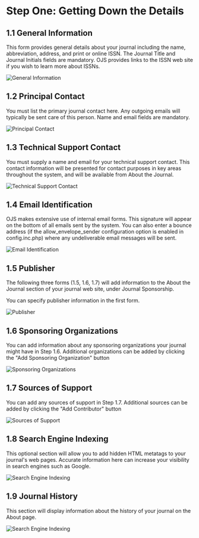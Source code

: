 # Step One: Getting Down the Details

## 1.1 General Information

This form provides general details about your journal including the name, abbreviation, address, and print or online ISSN. The Journal Title and Journal Initials fields are mandatory. OJS provides links to the ISSN web site if you wish to learn more about ISSNs.

![General Information](images/chapter5/five_steps/general_details.png)

## 1.2 Principal Contact

You must list the primary journal contact here. Any outgoing emails will typically be sent care of this person. Name and email fields are mandatory.

![Principal Contact](images/chapter5/five_steps/contact.png)

## 1.3 Technical Support Contact

You must supply a name and email for your technical support contact. This contact information will be presented for contact purposes in key areas throughout the system, and will be available from About the Journal.

![Technical Support Contact](images/chapter5//five_steps/tech_support.png)

## 1.4 Email Identification

OJS makes extensive use of internal email forms. This signature will appear on the bottom of all emails sent by the system. You can also enter a bounce address (if the allow_envelope_sender configuration option is enabled in config.inc.php) where any undeliverable email messages will be sent.

![Email Identification](images/chapter5/five_steps/email.png)

## 1.5 Publisher

The following three forms (1.5, 1.6, 1.7) will add information to the About the Journal section of your journal web site, under Journal Sponsorship.

You can specify publisher information in the first form.

![Publisher](images/chapter5/five_steps/publisher.png)

## 1.6 Sponsoring Organizations

You can add information about any sponsoring organizations your journal might have in Step 1.6. Additional organizations can be added by clicking the "Add Sponsoring Organization" button

![Sponsoring Organizations](images/chapter5/five_steps/sponsor.png)

## 1.7 Sources of Support

You can add any sources of support in Step 1.7. Additional sources can be added by clicking the "Add Contributor" button

![Sources of Support](images/chapter5/five_steps/support.png)

## 1.8 Search Engine Indexing

This optional section will allow you to add hidden HTML metatags to your journal's web pages. Accurate information here can increase your visibility in search engines such as Google.

![Search Engine Indexing](images/chapter5/five_steps/index.png)

## 1.9 Journal History

This section will display information about the history of your journal on the About page.

![Search Engine Indexing](images/chapter5/five_steps/history.png)
